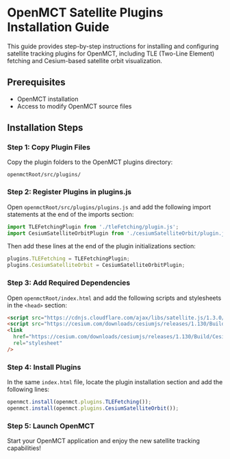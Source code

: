 # OpenMCT Satellite Plugins Installation Guide

This guide provides step-by-step instructions for installing and configuring satellite tracking plugins for OpenMCT, including TLE (Two-Line Element) fetching and Cesium-based satellite orbit visualization.

## Prerequisites

- OpenMCT installation
- Access to modify OpenMCT source files

## Installation Steps

### Step 1: Copy Plugin Files
Copy the plugin folders to the OpenMCT plugins directory:
```
openmctRoot/src/plugins/
```

### Step 2: Register Plugins in plugins.js
Open `openmctRoot/src/plugins/plugins.js` and add the following import statements at the end of the imports section:

```javascript
import TLEFetchingPlugin from './tleFetching/plugin.js';
import CesiumSatelliteOrbitPlugin from './cesiumSatelliteOrbit/plugin.js';
```

Then add these lines at the end of the plugin initializations section:

```javascript
plugins.TLEFetching = TLEFetchingPlugin;
plugins.CesiumSatelliteOrbit = CesiumSatelliteOrbitPlugin;
```

### Step 3: Add Required Dependencies
Open `openmctRoot/index.html` and add the following scripts and stylesheets in the `<head>` section:

```html
<script src="https://cdnjs.cloudflare.com/ajax/libs/satellite.js/1.3.0/satellite.min.js"></script>
<script src="https://cesium.com/downloads/cesiumjs/releases/1.130/Build/Cesium/Cesium.js"></script>
<link
  href="https://cesium.com/downloads/cesiumjs/releases/1.130/Build/Cesium/Widgets/widgets.css"
  rel="stylesheet"
/>
```

### Step 4: Install Plugins
In the same `index.html` file, locate the plugin installation section and add the following lines:

```javascript
openmct.install(openmct.plugins.TLEFetching());
openmct.install(openmct.plugins.CesiumSatelliteOrbit());
```

### Step 5: Launch OpenMCT
Start your OpenMCT application and enjoy the new satellite tracking capabilities!
